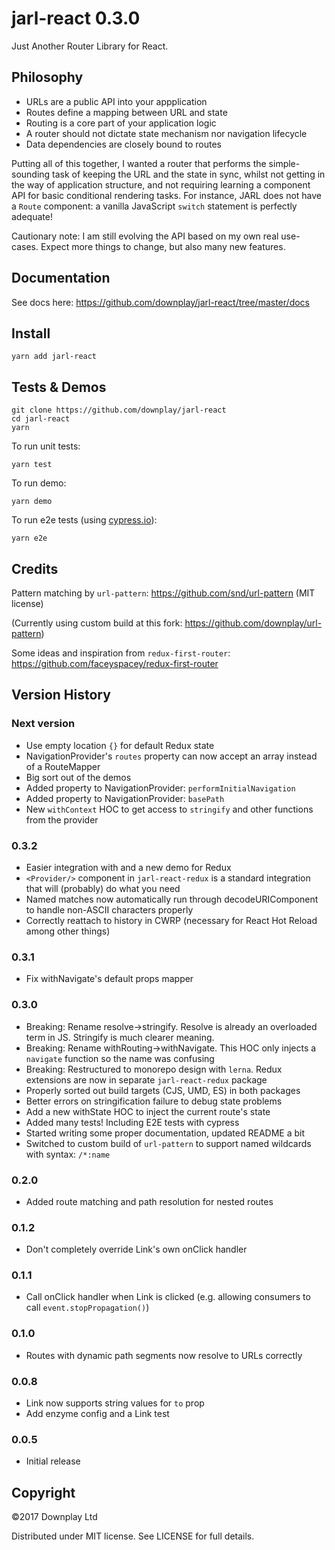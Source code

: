 # jarl-react 0.3.0

Just Another Router Library for React.

## Philosophy

* URLs are a public API into your appplication
* Routes define a mapping between URL and state
* Routing is a core part of your application logic
* A router should not dictate state mechanism nor navigation lifecycle
* Data dependencies are closely bound to routes

Putting all of this together, I wanted a router that performs the simple-sounding
task of keeping the URL and the state in sync, whilst not getting in the way
of application structure, and not requiring learning a component API for
basic conditional rendering tasks. For instance, JARL does not have a `Route`
component: a vanilla JavaScript `switch` statement is perfectly adequate!

Cautionary note: I am still evolving the API based on my own real use-cases. Expect
more things to change, but also many new features.

## Documentation

See docs here:
https://github.com/downplay/jarl-react/tree/master/docs

## Install

```
yarn add jarl-react
```

## Tests & Demos

```
git clone https://github.com/downplay/jarl-react
cd jarl-react
yarn
```

To run unit tests:

```
yarn test
```

To run demo:

```
yarn demo
```

To run e2e tests (using [cypress.io](https://cypress.io)):

```
yarn e2e
```

## Credits

Pattern matching by `url-pattern`: https://github.com/snd/url-pattern (MIT license)

(Currently using custom build at this fork: https://github.com/downplay/url-pattern)

Some ideas and inspiration from `redux-first-router`: https://github.com/faceyspacey/redux-first-router

## Version History

### Next version

* Use empty location `{}` for default Redux state
* NavigationProvider's `routes` property can now accept an array instead of a RouteMapper
* Big sort out of the demos
* Added property to NavigationProvider: `performInitialNavigation`
* Added property to NavigationProvider: `basePath`
* New `withContext` HOC to get access to `stringify` and other functions from the provider

### 0.3.2

* Easier integration with and a new demo for Redux
* `<Provider/>` component in `jarl-react-redux` is a standard integration that will (probably) do what you need
* Named matches now automatically run through decodeURIComponent to handle non-ASCII characters properly
* Correctly reattach to history in CWRP (necessary for React Hot Reload among other things)

### 0.3.1

* Fix withNavigate's default props mapper

### 0.3.0

* Breaking: Rename resolve->stringify. Resolve is already an overloaded term in JS. Stringify is much clearer meaning.
* Breaking: Rename withRouting->withNavigate. This HOC only injects a `navigate` function so the name was confusing
* Breaking: Restructured to monorepo design with `lerna`. Redux extensions are now in separate `jarl-react-redux` package
* Properly sorted out build targets (CJS, UMD, ES) in both packages
* Better errors on stringification failure to debug state problems
* Add a new withState HOC to inject the current route's state
* Added many tests! Including E2E tests with cypress
* Started writing some proper documentation, updated README a bit
* Switched to custom build of `url-pattern` to support named wildcards with syntax: `/*:name`

### 0.2.0

* Added route matching and path resolution for nested routes

### 0.1.2

* Don't completely override Link's own onClick handler

### 0.1.1

* Call onClick handler when Link is clicked (e.g. allowing consumers to call `event.stopPropagation()`)

### 0.1.0

* Routes with dynamic path segments now resolve to URLs correctly

### 0.0.8

* Link now supports string values for `to` prop
* Add enzyme config and a Link test

### 0.0.5

* Initial release

## Copyright

&copy;2017 Downplay Ltd

Distributed under MIT license. See LICENSE for full details.
